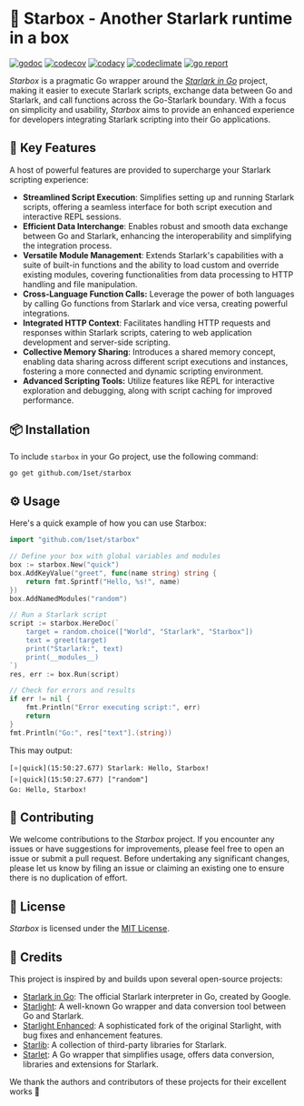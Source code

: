 # :takeout_box: Starbox - Another Starlark runtime in a box

[![godoc](https://pkg.go.dev/badge/github.com/1set/starbox.svg)](https://pkg.go.dev/github.com/1set/starbox)
[![codecov](https://codecov.io/github/1set/starbox/graph/badge.svg?token=8v1rqUSOfD)](https://codecov.io/github/1set/starbox)
[![codacy](https://app.codacy.com/project/badge/Grade/c706bea001fa48d3a958f609c7463200)](https://app.codacy.com/gh/1set/starbox/dashboard?utm_source=gh&utm_medium=referral&utm_content=&utm_campaign=Badge_grade)
[![codeclimate](https://api.codeclimate.com/v1/badges/23baa9f82df1c504d2da/maintainability)](https://codeclimate.com/github/1set/starbox/maintainability)
[![go report](https://goreportcard.com/badge/github.com/1set/starbox)](https://goreportcard.com/report/github.com/1set/starbox)

*Starbox* is a pragmatic Go wrapper around the [*Starlark in Go*](https://github.com/google/starlark-go) project, making it easier to execute Starlark scripts, exchange data between Go and Starlark, and call functions across the Go-Starlark boundary. With a focus on simplicity and usability, *Starbox* aims to provide an enhanced experience for developers integrating Starlark scripting into their Go applications.

## 🚀 Key Features

A host of powerful features are provided to supercharge your Starlark scripting experience:

- **Streamlined Script Execution**: Simplifies setting up and running Starlark scripts, offering a seamless interface for both script execution and interactive REPL sessions.
- **Efficient Data Interchange**: Enables robust and smooth data exchange between Go and Starlark, enhancing the interoperability and simplifying the integration process.
- **Versatile Module Management**: Extends Starlark's capabilities with a suite of built-in functions and the ability to load custom and override existing modules, covering functionalities from data processing to HTTP handling and file manipulation.
- **Cross-Language Function Calls:** Leverage the power of both languages by calling Go functions from Starlark and vice versa, creating powerful integrations.
- **Integrated HTTP Context**: Facilitates handling HTTP requests and responses within Starlark scripts, catering to web application development and server-side scripting.
- **Collective Memory Sharing**: Introduces a shared memory concept, enabling data sharing across different script executions and instances, fostering a more connected and dynamic scripting environment.
- **Advanced Scripting Tools:** Utilize features like REPL for interactive exploration and debugging, along with script caching for improved performance.

## 📦 Installation

To include `starbox` in your Go project, use the following command:

```bash
go get github.com/1set/starbox
```

## ⚙️ Usage

Here's a quick example of how you can use Starbox:

```go
import "github.com/1set/starbox"

// Define your box with global variables and modules
box := starbox.New("quick")
box.AddKeyValue("greet", func(name string) string {
    return fmt.Sprintf("Hello, %s!", name)
})
box.AddNamedModules("random")

// Run a Starlark script
script := starbox.HereDoc(`
    target = random.choice(["World", "Starlark", "Starbox"])
    text = greet(target)
    print("Starlark:", text)
    print(__modules__)
`)
res, err := box.Run(script)

// Check for errors and results
if err != nil {
    fmt.Println("Error executing script:", err)
    return
}
fmt.Println("Go:", res["text"].(string))
```

This may output:

```
[⭐|quick](15:50:27.677) Starlark: Hello, Starbox!
[⭐|quick](15:50:27.677) ["random"]
Go: Hello, Starbox!
```

## 👥 Contributing

We welcome contributions to the *Starbox* project. If you encounter any issues or have suggestions for improvements, please feel free to open an issue or submit a pull request. Before undertaking any significant changes, please let us know by filing an issue or claiming an existing one to ensure there is no duplication of effort.

## 📜 License

*Starbox* is licensed under the [MIT License](LICENSE).

## 🙌 Credits

This project is inspired by and builds upon several open-source projects:

- [Starlark in Go](https://github.com/google/starlark-go): The official Starlark interpreter in Go, created by Google.
- [Starlight](https://github.com/starlight-go/starlight): A well-known Go wrapper and data conversion tool between Go and Starlark.
- [Starlight Enhanced](https://github.com/1set/starlight): A sophisticated fork of the original Starlight, with bug fixes and enhancement features.
- [Starlib](https://github.com/qri-io/starlib): A collection of third-party libraries for Starlark.
- [Starlet](https://github.com/1set/starlet): A Go wrapper that simplifies usage, offers data conversion, libraries and extensions for Starlark.

We thank the authors and contributors of these projects for their excellent works 🎉
